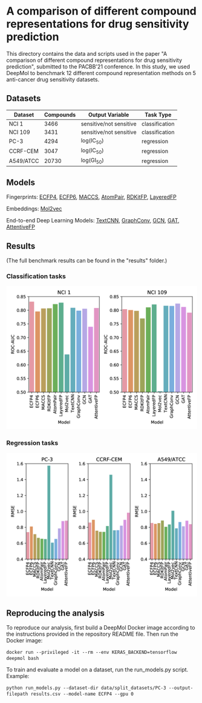 # A comparison of different compound representations for drug sensitivity prediction

This directory contains the data and scripts used in the paper "A comparison of different compound representations for
drug sensitivity prediction", submitted to the PACBB'21 conference. In this study, we used DeepMol to benchmark 12
different compound representation methods on 5 anti-cancer drug sensitivity datasets.

## Datasets
| Dataset   | Compounds | Output Variable         | Task Type      |
|-----------|-----------|-------------------------|----------------|
| NCI 1     | 3466      | sensitive/not sensitive | classification |
| NCI 109   | 3431      | sensitive/not sensitive | classification |
| PC-3      | 4294      | log(IC<sub>50</sub>)    | regression     |
| CCRF-CEM  | 3047      | log(IC<sub>50</sub>)    | regression     |
| A549/ATCC | 20730     | log(GI<sub>50</sub>)    | regression     |


## Models
Fingerprints: [ECFP4](https://pubs.acs.org/doi/10.1021/ci100050t), [ECFP6](https://pubs.acs.org/doi/10.1021/ci100050t), [MACCS](https://pubs.acs.org/doi/10.1021/ci010132r), [AtomPair](https://pubs.acs.org/doi/10.1021/ci00046a002), [RDKitFP](https://www.rdkit.org/docs/RDKit_Book.html#rdkit-fingerprints), [LayeredFP](https://www.rdkit.org/docs/RDKit_Book.html#layered-fingerprints)

Embeddings: [Mol2vec](https://pubs.acs.org/doi/10.1021/acs.jcim.7b00616)

End-to-end Deep Learning Models: [TextCNN](https://arxiv.org/abs/1408.5882), [GraphConv](https://arxiv.org/abs/1509.09292), [GCN](https://arxiv.org/abs/1609.02907), [GAT](https://arxiv.org/abs/1710.10903), [AttentiveFP](https://pubs.acs.org/doi/10.1021/acs.jmedchem.9b00959)


## Results
(The full benchmark results can be found in the "results" folder.)

### Classification tasks
![classification results](results/classification_results.jpg)


### Regression tasks
![regression results](results/regression_results.jpg)


## Reproducing the analysis
To reproduce our analysis, first build a DeepMol Docker image according to the instructions provided in the repository
README file. Then run the Docker image:
```
docker run --privileged -it --rm --env KERAS_BACKEND=tensorflow deepmol bash
```

To train and evaluate a model on a dataset, run the run_models.py script. Example:
```
python run_models.py --dataset-dir data/split_datasets/PC-3 --output-filepath results.csv --model-name ECFP4 --gpu 0
```